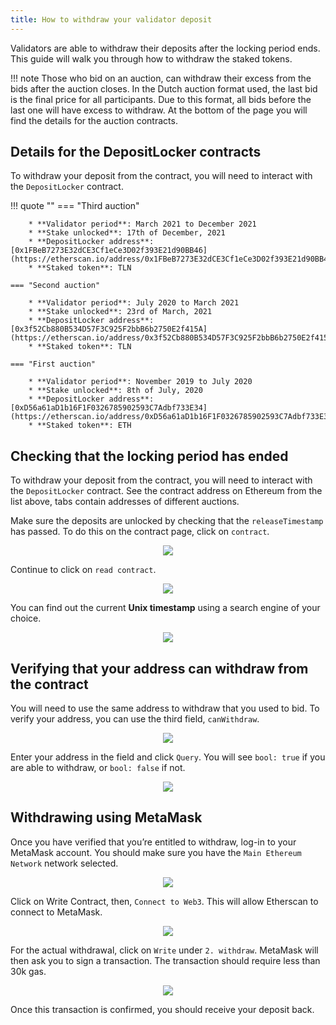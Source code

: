 ```yaml
---
title: How to withdraw your validator deposit
---
```

Validators are able to withdraw their deposits after the locking period ends. This guide will walk you through how to withdraw the staked tokens.

!!! note
    Those who bid on an auction, can withdraw their excess from the bids after the auction closes. In the Dutch auction format used, the last bid is the final price for all participants. Due to this format, all bids before the last one will have excess to withdraw. At the bottom of the page you will find the details for the auction contracts.

## Details for the DepositLocker contracts

To withdraw your deposit from the contract, you will need to interact with the `DepositLocker` contract.


!!! quote ""
    === "Third auction"

        * **Validator period**: March 2021 to December 2021
        * **Stake unlocked**: 17th of December, 2021
        * **DepositLocker address**: [0x1FBeB7273E32dCE3Cf1eCe3D02f393E21d90BB46](https://etherscan.io/address/0x1FBeB7273E32dCE3Cf1eCe3D02f393E21d90BB46)
        * **Staked token**: TLN

    === "Second auction"

        * **Validator period**: July 2020 to March 2021
        * **Stake unlocked**: 23rd of March, 2021
        * **DepositLocker address**: [0x3f52Cb880B534D57F3C925F2bbB6b2750E2f415A](https://etherscan.io/address/0x3f52Cb880B534D57F3C925F2bbB6b2750E2f415A)
        * **Staked token**: TLN

    === "First auction"

        * **Validator period**: November 2019 to July 2020
        * **Stake unlocked**: 8th of July, 2020
        * **DepositLocker address**: [0xD56a61aD1b16F1F0326785902593C7Adbf733E34](https://etherscan.io/address/0xD56a61aD1b16F1F0326785902593C7Adbf733E34)
        * **Staked token**: ETH

## Checking that the locking period has ended
To withdraw your deposit from the contract, you will need to interact with the `DepositLocker` contract. See the contract address on Ethereum from the list above, tabs contain addresses of different auctions.

Make sure the deposits are unlocked by checking that the `releaseTimestamp` has passed. To do this on the contract page, click on `contract`.

<center><div class="lightgallery"><a class="vdw_a" href="../../assets/images/validator_deposit_withdraw/validator_deposit01.png"><img class="vdw_img" src="../../assets/images/validator_deposit_withdraw/validator_deposit01.png"></a></div></center>

Continue to click on `read contract`.

<center><div class="lightgallery"><a class="vdw_a" href="../../assets/images/validator_deposit_withdraw/validator_deposit02.png"><img class="vdw_img" src="../../assets/images/validator_deposit_withdraw/validator_deposit02.png"></a></div></center>

You can find out the current **Unix timestamp** using a search engine of your choice.

<center><div class="lightgallery"><a class="vdw_a" href="../../assets/images/validator_deposit_withdraw/validator_deposit03.png"><img class="vdw_img" src="../../assets/images/validator_deposit_withdraw/validator_deposit03.png"></a></div></center>

## Verifying that your address can withdraw from the contract

You will need to use the same address to withdraw that you used to bid.
To verify your address, you can use the third field, `canWithdraw`.

<center><div class="lightgallery"><a class="vdw_a" href="../../assets/images/validator_deposit_withdraw/validator_deposit04.png"><img class="vdw_img" src="../../assets/images/validator_deposit_withdraw/validator_deposit04.png"></a></div></center>

Enter your address in the field and click `Query`. You will see `bool: true` if you are able to withdraw, or `bool: false` if not.

<center><div class="lightgallery"><a class="vdw_a" href="../../assets/images/validator_deposit_withdraw/validator_deposit05.png"><img class="vdw_img" src="../../assets/images/validator_deposit_withdraw/validator_deposit05.png"></a></div></center>

## Withdrawing using MetaMask

Once you have verified that you’re entitled to withdraw, log-in to your MetaMask account. You should make sure you have the `Main Ethereum Network` network selected.

<center><div class="lightgallery"><a class="vdw_a" href="../../assets/images/validator_deposit_withdraw/validator_deposit06.png"><img class="vdw_img" src="../../assets/images/validator_deposit_withdraw/validator_deposit06.png"></a></div></center>

Click on Write Contract, then, `Connect to Web3`. This will allow Etherscan to connect to MetaMask.

<center><div class="lightgallery"><a class="vdw_a" href="../../assets/images/validator_deposit_withdraw/validator_deposit07.png"><img class="vdw_img" src="../../assets/images/validator_deposit_withdraw/validator_deposit07.png"></a></div></center>

For the actual withdrawal, click on `Write` under `2. withdraw`. MetaMask will then ask you to sign a transaction. The transaction should require less than 30k gas.

<center><div class="lightgallery"><a class="vdw_a" href="../../assets/images/validator_deposit_withdraw/validator_deposit08.png"><img class="vdw_img" src="../../assets/images/validator_deposit_withdraw/validator_deposit08.png"></a></div></center>

Once this transaction is confirmed, you should receive your deposit back.

